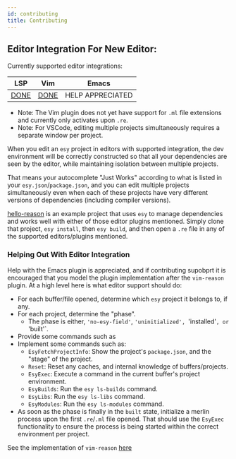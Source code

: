 ```yaml
---
id: contributing
title: Contributing
---
```



## Editor Integration For New Editor:

Currently supported editor integrations:

| LSP                                                           | Vim                                              | Emacs             |
|---------------------------------------------------------------|--------------------------------------------------|-------------------|
| [DONE](https://github.com/freebroccolo/ocaml-language-server) | [DONE](https://github.com/jordwalke/vim-reason)  | HELP APPRECIATED  |

* Note: The Vim plugin does not yet have support for `.ml` file extensions and
currently only activates upon `.re`.
* Note: For VSCode, editing multiple projects simultaneously requires a separate
window per project.


When you edit an `esy` project in editors with supported integration,
the dev environment will be correctly constructed so that
all your dependencies are seen by the editor, while maintaining isolation
between multiple projects.

That means your autocomplete "Just Works" according to what is listed in your
`esy.json`/`package.json`, and you can edit multiple projects simultaneously
even when each of these projects have very different versions of dependencies
(including compiler versions).


[hello-reason](https://github.com/esy-ocaml/hello-reason) is an example project
that uses `esy` to manage dependencies and works well with either of those
editor plugins mentioned. Simply clone that project, `esy install`, then `esy
build`, and then open a `.re` file in any of the supported editors/plugins
mentioned.

### Helping Out With Editor Integration

Help with the Emacs plugin is appreciated, and if contributing supobprt it is encouraged
that you model the plugin implementation after the `vim-reason` plugin.
At a high level here is what editor support should do:

- For each buffer/file opened, determine which `esy` project it belongs to, if any.
- For each project, determine the "phase".
  - The phase is either, `'no-esy-field'`, `'uninitialized', `'installed'`, or `'built'`.
- Provide some commands such as
- Implement some commands such as:
  - `EsyFetchProjectInfo`: Show the project's `package.json`, and the "stage" of
    the project. 
  - `Reset`: Reset any caches, and internal knowledge of buffers/projects.
  - `EsyExec`: Execute a command in the current buffer's project environment.
  - `EsyBuilds`: Run the `esy ls-builds` command.
  - `EsyLibs`: Run the `esy ls-libs` command.
  - `EsyModules`: Run the `esy ls-modules` command.
- As soon as the phase is finally in the `built` state, initialize a merlin process
  upon the first `.re`/`.ml` file opened. That should use the `EsyExec` functionality
  to ensure the process is being started within the correct environment per project.

See the implementation of `vim-reason` [here](https://github.com/jordwalke/vim-reason/blob/master/autoload/esy.vim)
